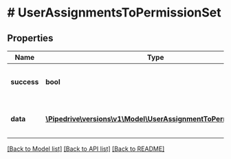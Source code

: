 # # UserAssignmentsToPermissionSet

## Properties

Name | Type | Description | Notes
------------ | ------------- | ------------- | -------------
**success** | **bool** | If the response is successful or not | [optional]
**data** | [**\Pipedrive\versions\v1\Model\UserAssignmentToPermissionSet[]**](UserAssignmentToPermissionSet.md) | An array of the assignments of the user | [optional]

[[Back to Model list]](../../README.md#models) [[Back to API list]](../../README.md#endpoints) [[Back to README]](../../README.md)
